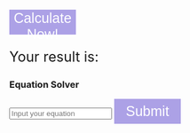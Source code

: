 <button onclick="calculator()">Calculate Now!</button>

<p> Your result is:</p>
<p id="answer"></p>




<script>
  
  function calculator() {
    let expression = prompt("What problem would you like to solve?");
    const urlStart = "https://hetvitrivedi.tk/api/calculator/";
    const url = urlStart + expression;

    console.log(url); 

    fetch(url)
      .then(res => res.json())
      .then(data => {
        console.log(data);
        
        document.getElementById("answer").innerHTML = data.result; 
      
      })
      
  }
function getNumbers(){
    let inputNumbers = document.getElementById("inputNumbers").value;
    return inputNumbers;
}

function Calculator(solve) {
    
    result = document.getElementById("CalculatorResult");

    // Fetch data from API
    fetch('https://hetvitrivedi.tk/api/calculator/' + solve)
    .then(response => response.json())
    .then(data => {

        console.log(data);

        result.innerHTML = "The answer to " + solve + " is " + data.Calculator;

    })
}


</script>

### Equation Solver
<input id="inputNumbers" placeholder="Input your equation">
<button onclick="Calculator(getNumbers())">Submit</button>
<p id="CalculatorResult"></p>

<style> 
button {
	width: 120px;
	height: 45px;
	font-size: 25px;
	background-color: #ACA1E6;
	color: #fff;
	border: none;
	cursor: pointer;
}

p {
  font-size: 25px;
}
</style>